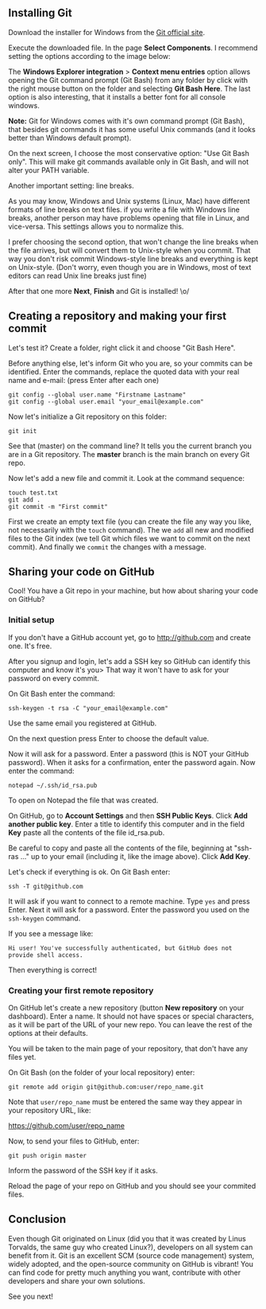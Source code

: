## Installing Git

Download the installer for Windows from the [Git official site](https://git-scm.com/).

Execute the downloaded file. In the page **Select Components**. I recommend setting the options according to the image below:

The **Windows Explorer integration** > **Context menu entries** option allows opening the Git command prompt (Git Bash) from any folder by click with the right mouse button on the folder and selecting **Git Bash Here**. The last option is also interesting, that it installs a better font for all console windows.

**Note:** Git for Windows comes with it's own command prompt (Git Bash), that besides git commands it has some useful Unix commands (and it looks better than Windows default prompt).

On the next screen, I choose the most conservative option: "Use Git Bash only". This will make git commands available only in Git Bash, and will not alter your PATH variable.

Another important setting: line breaks.

As you may know, Windows and Unix systems (Linux, Mac) have different formats of line breaks on text files. if you write a file with Windows line breaks, another person may have problems opening that file in Linux, and vice-versa. This settings allows you to normalize this.

I prefer choosing the second option, that won't change the line breaks when the file arrives, but will convert them to Unix-style when you commit. That way you don't risk commit Windows-style line breaks and everything is kept on Unix-style. (Don't worry, even though you are in Windows, most of text editors can read Unix line breaks just fine)

After that one more **Next**, **Finish** and Git is installed! \o/

## Creating a repository and making your first commit

Let's test it? Create a folder, right click it and choose "Git Bash Here".

Before anything else, let's inform Git who you are, so your commits can be identified. Enter the commands, replace the quoted data with your real name and e-mail: (press Enter after each one)

```
git config --global user.name "Firstname Lastname"
git config --global user.email "your_email@example.com"
```

Now let's initialize a Git repository on this folder:

```
git init
```

See that (master) on the command line? It tells you the current branch you are in a Git repository. The **master** branch is the main branch on every Git repo.

Now let's add a new file and commit it. Look at the command sequence:

```
touch test.txt
git add .
git commit -m "First commit"
```

First we create an empty text file (you can create the file any way you like, not necessarily with the `touch` command). The we `add` all new and modified files to the Git index (we tell Git which files we want to commit on the next commit). And finally we `commit` the changes with a message.

## Sharing your code on GitHub

Cool! You have a Git repo in your machine, but how about sharing your code on GitHub?

### Initial setup

If you don't have a GitHub account yet, go to http://github.com and create one. It's free.

After you signup and login, let's add a SSH key so GitHub can identify this computer and know it's you> That way it won't have to ask for your password on every commit.

On Git Bash enter the command:

```
ssh-keygen -t rsa -C "your_email@example.com"
```

Use the same email you registered at GitHub.

On the next question press Enter to choose the default value.

Now it will ask for a password. Enter a password (this is NOT your GitHub password). When it asks for a confirmation, enter the password again. Now enter the command:

```
notepad ~/.ssh/id_rsa.pub
```

To open on Notepad the file that was created.

On GitHub, go to **Account Settings** and then **SSH Public Keys**. Click **Add another public key**. Enter a title to identify this computer and in the field **Key** paste all the contents of the file id_rsa.pub.

Be careful to copy and paste all the contents of the file, beginning at "ssh-ras ..." up to your email (including it, like the image above). Click **Add Key**.

Let's check if everything is ok. On Git Bash enter:

```
ssh -T git@github.com
```

It will ask if you want to connect to a remote machine. Type `yes` and press Enter. Next it will ask for a password. Enter the password you used on the `ssh-keygen` command.

If you see a message like:

```
Hi user! You've successfully authenticated, but GitHub does not provide shell access.
```

Then everything is correct!

### Creating your first remote repository

On GitHub let's create a new repository (button **New repository** on your dashboard). Enter a name. It should not have spaces or special characters, as it will be part of the URL of your new repo. You can leave the rest of the options at their defaults.

You will be taken to the main page of your repository, that don't have any files yet.

On Git Bash (on the folder of your local repository) enter:

```
git remote add origin git@github.com:user/repo_name.git
```

Note that `user/repo_name` must be entered the same way they appear in your repository URL, like:

https://github.com/user/repo_name

Now, to send your files to GitHub, enter:

```
git push origin master
```

Inform the password of the SSH key if it asks.

Reload the page of your repo on GitHub and you should see your commited files.

## Conclusion

Even though Git originated on Linux (did you that it was created by Linus Torvalds, the same guy who created Linux?), developers on all system can benefit from it. Git is an excellent SCM (source code management) system, widely adopted, and the open-source community on GitHub is vibrant! You can find code for pretty much anything you want, contribute with other developers and share your own solutions.

See you next!
